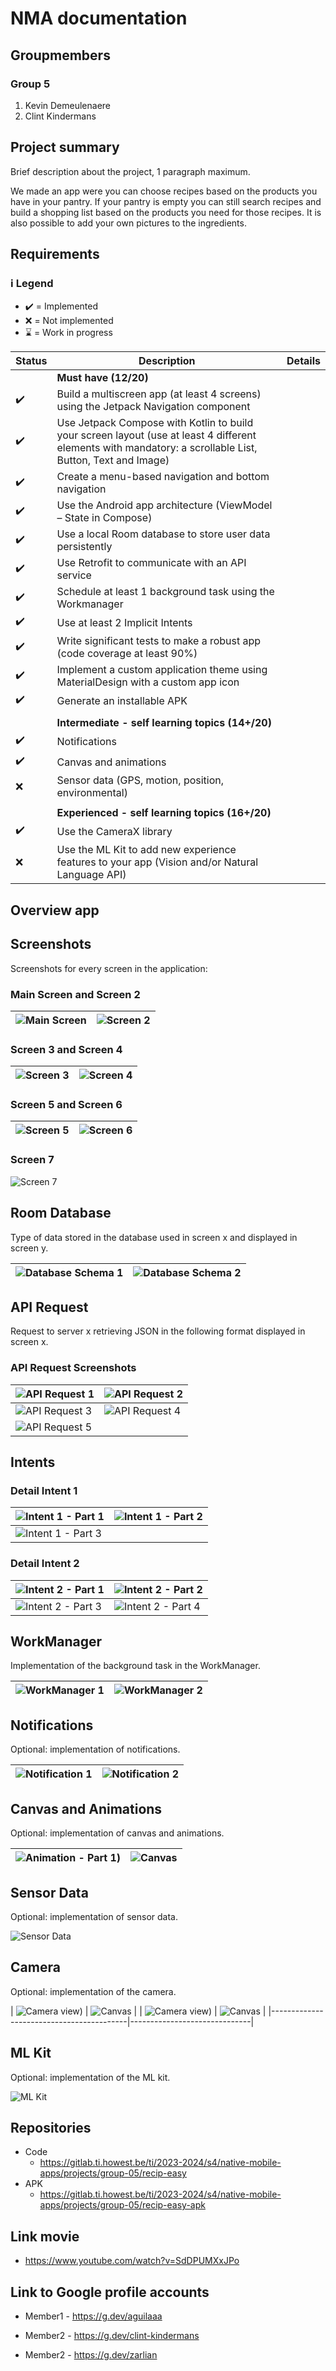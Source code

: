 # <Projectname> NMA documentation

## Groupmembers
### Group 5
1. Kevin Demeulenaere
2. Clint Kindermans

## Project summary
Brief description about the project, 1 paragraph maximum.

We made an app were you can choose recipes based on the products you have in your pantry. If your pantry is empty you can still search recipes and build a shopping list based on the products you need for those recipes. It is also possible to add your own pictures to the ingredients.  
## Requirements
### ℹ️ Legend
- :heavy_check_mark: = Implemented
- :x: = Not implemented
- :hourglass: = Work in progress


|Status|Description|Details|
|---|---|---|
||**Must have (12/20)**||
|:heavy_check_mark:| Build a multiscreen app (at least 4 screens) using the Jetpack Navigation component
|:heavy_check_mark:| Use Jetpack Compose with Kotlin to build your screen layout (use at least 4 different elements with mandatory: a scrollable List, Button, Text and Image)
|:heavy_check_mark:| Create a menu-based navigation and bottom navigation
|:heavy_check_mark:| Use the Android app architecture (ViewModel – State in Compose)
|:heavy_check_mark:| Use a local Room database to store user data persistently
|:heavy_check_mark:| Use Retrofit to communicate with an API service
|:heavy_check_mark:| Schedule at least 1 background task using the Workmanager
|:heavy_check_mark:| Use at least 2 Implicit Intents
|:heavy_check_mark:| Write significant tests to make a robust app (code coverage at least 90%)
|:heavy_check_mark:| Implement a custom application theme using MaterialDesign with a custom app icon
|:heavy_check_mark:| Generate an installable APK
||
|| **Intermediate - self learning topics (14+/20)**
|:heavy_check_mark:| Notifications
|:heavy_check_mark:| Canvas and animations
|:x:| Sensor data (GPS, motion, position, environmental)
|||
||**Experienced - self learning topics (16+/20)**
|:heavy_check_mark:| Use the CameraX library
|:x:| Use the ML Kit to add new experience features to your app (Vision and/or Natural Language API)

## Overview app
## Screenshots
Screenshots for every screen in the application:

### Main Screen and Screen 2
| ![Main Screen](images/img.png) | ![Screen 2](images/img_1.png) |
|-------------------------|------------------------|

### Screen 3 and Screen 4
| ![Screen 3](images/img_2.png) | ![Screen 4](images/img_31.png) |
|------------------------|--------------------------------|

### Screen 5 and Screen 6
| ![Screen 5](images/img_4.png) | ![Screen 6](images/img_25.png) |
|------------------------|-------------------------|

### Screen 7
![Screen 7](images/img_6.png)

## Room Database
Type of data stored in the database used in screen x and displayed in screen y.

| ![Database Schema 1](images/img_7.png) | ![Database Schema 2](images/img_8.png) |
|---------------------------------|--------------------------------|

## API Request
Request to server x retrieving JSON in the following format displayed in screen x.

### API Request Screenshots
| ![API Request 1](images/img_9.png) | ![API Request 2](images/img_10.png) |
|-----------------------------|------------------------------|
| ![API Request 3](images/img_11.png) | ![API Request 4](images/img_12.png) |
| ![API Request 5](images/img_13.png) |

## Intents

### Detail Intent 1
| ![Intent 1 - Part 1](images/img_14.png) | ![Intent 1 - Part 2](images/img_15.png) |
|----------------------------------|----------------------------------|
| ![Intent 1 - Part 3](images/img_16.png) |

### Detail Intent 2
| ![Intent 2 - Part 1](images/img_17.png) | ![Intent 2 - Part 2](images/img_18.png) |
|----------------------------------|----------------------------------|
| ![Intent 2 - Part 3](images/img_19.png) | ![Intent 2 - Part 4](images/img_20.png) |

## WorkManager
Implementation of the background task in the WorkManager.

| ![WorkManager 1](images/img_23.png) | ![WorkManager 2](images/img_21.png) |
|------------------------------|------------------------------|

## Notifications
Optional: implementation of notifications.

| ![Notification 1](images/img_22.png) | ![Notification 2](images/img_24.png) |
|-------------------------------|-------------------------------|

## Canvas and Animations
Optional: implementation of canvas and animations.

| ![Animation - Part 1](images/imgeee.png)) | ![Canvas](images/img_26.png) |
|------------------------------------------|------------------------------|


## Sensor Data
Optional: implementation of sensor data.

![Sensor Data](ReadmeImages/SensorData.png)

## Camera
Optional: implementation of the camera.

| ![Camera view](images/img_27.png)) | ![Canvas](images/img_28.png) |
| ![Camera view](images/img_29.png)) | ![Canvas](images/img_30.png) |
|------------------------------------------|------------------------------|

## ML Kit
Optional: implementation of the ML kit.

![ML Kit](ReadmeImages/MLkit.png)

## Repositories
- Code
    - https://gitlab.ti.howest.be/ti/2023-2024/s4/native-mobile-apps/projects/group-05/recip-easy
- APK
    - https://gitlab.ti.howest.be/ti/2023-2024/s4/native-mobile-apps/projects/group-05/recip-easy-apk

## Link movie
- https://www.youtube.com/watch?v=SdDPUMXxJPo

## Link to Google profile accounts
- Member1 - https://g.dev/aguilaaa


- Member2 - https://g.dev/clint-kindermans
- Member2 - https://g.dev/zarlian